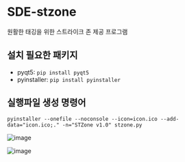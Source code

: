 # SDE-stzone
원활한 태깅을 위한 스트라이크 존 제공 프로그램

## 설치 필요한 패키지
- pyqt5: `pip install pyqt5`
- pyinstaller: `pip install pyinstaller`

## 실행파일 생성 명령어
```
pyinstaller --onefile --noconsole --icon=icon.ico --add-data="icon.ico;." -n="STZone v1.0" stzone.py
```

![image](https://user-images.githubusercontent.com/58966525/120960374-a6a84700-c796-11eb-89ce-b2c3b437b0b4.png)

![image](https://user-images.githubusercontent.com/58966525/120960428-c63f6f80-c796-11eb-9eef-9fbbcec82f76.png)
